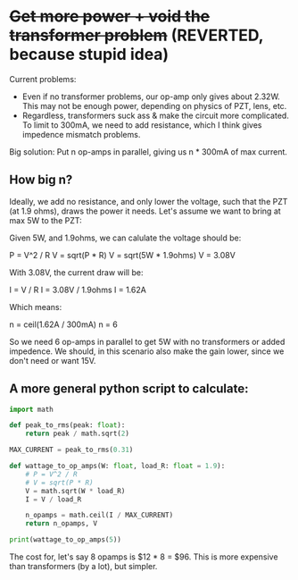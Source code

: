 # ~~Get more power + void the transformer problem~~ (REVERTED, because stupid idea)

Current problems:
- Even if no transformer problems, our op-amp only gives about 2.32W. This may not be enough power, depending on physics of PZT, lens, etc.
- Regardless, transformers suck ass & make the circuit more complicated. To limit to 300mA, we need to add resistance, which I think gives impedence mismatch problems.

Big solution: Put n op-amps in parallel, giving us n * 300mA of max current.

## How big n?

Ideally, we add no resistance, and only lower the voltage, such that the PZT (at 1.9 ohms), draws the power it needs. Let's assume we want to bring at max 5W to the PZT:

Given 5W, and 1.9ohms, we can calulate the voltage should be:

P = V^2 / R
V = sqrt(P * R)
V = sqrt(5W * 1.9ohms)
V = 3.08V

With 3.08V, the current draw will be:

I = V / R
I = 3.08V / 1.9ohms
I = 1.62A

Which means:

n = ceil(1.62A / 300mA) 
n = 6

So we need 6 op-amps in parallel to get 5W with no transformers or added impedence. We should, in this scenario also make the gain lower, since we don't need or want 15V.

## A more general python script to calculate:

```python
import math

def peak_to_rms(peak: float):
    return peak / math.sqrt(2)

MAX_CURRENT = peak_to_rms(0.31)

def wattage_to_op_amps(W: float, load_R: float = 1.9):
    # P = V^2 / R
    # V = sqrt(P * R)
    V = math.sqrt(W * load_R)
    I = V / load_R

    n_opamps = math.ceil(I / MAX_CURRENT)
    return n_opamps, V

print(wattage_to_op_amps(5))
```

The cost for, let's say 8 opamps is $12 * 8 = $96. This is more expensive than transformers (by a lot), but simpler.